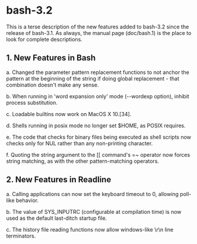 # bash-3.2

This is a terse description of the new features added to bash-3.2 since
the release of bash-3.1.  As always, the manual page (doc/bash.1) is
the place to look for complete descriptions.

## 1.  New Features in Bash

a.  Changed the parameter pattern replacement functions to not anchor the
    pattern at the beginning of the string if doing global replacement - that
    combination doesn't make any sense.

b.  When running in 'word expansion only' mode (--wordexp option), inhibit
    process substitution.

c.  Loadable builtins now work on MacOS X 10.[34].

d.  Shells running in posix mode no longer set $HOME, as POSIX requires.

e.  The code that checks for binary files being executed as shell scripts now
    checks only for NUL rather than any non-printing character.

f.  Quoting the string argument to the [[ command's  =~ operator now forces
    string matching, as with the other pattern-matching operators.

## 2.  New Features in Readline

a.  Calling applications can now set the keyboard timeout to 0, allowing
    poll-like behavior.

b.  The value of SYS_INPUTRC (configurable at compilation time) is now used as
    the default last-ditch startup file.

c.  The history file reading functions now allow windows-like \r\n line
    terminators.
